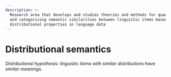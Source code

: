 ```yaml
---
description: >-
  Research area that develops and studies theories and methods for quantifying
  and categorizing semantic similarities between linguistic items based on their
  distributional properties in language data
---
```


# Distributional semantics

_Distributional hypothesis: linguistic items with similar distributions have similar meanings._





